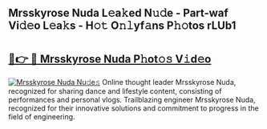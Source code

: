 ## Mrsskyrose Nuda L𝚎a𝚔ed N𝚞𝚍e - Part-waf Vi𝚍𝚎o L𝚎a𝚔s - H𝚘𝚝 O𝚗𝚕yf𝚊ns P𝚑𝚘tos rLUb1

# <h2><a href="http://kf0tpgr.oniu.top/?m=Mrsskyrose+Nuda">🔗👉 🔴 Mrsskyrose Nuda P𝚑ot𝚘𝚜 V𝚒d𝚎o</a></h2>

[![Mrsskyrose Nuda Nu𝚍e𝚜](https://i.imgur.com/0qMVB7G.gif)](http://kf0tpgr.oniu.top/?m=Mrsskyrose+Nuda)
Online thought leader Mrsskyrose Nuda, recognized for sharing dance and lifestyle content, consisting of performances and personal vlogs. Trailblazing engineer Mrsskyrose Nuda, recognized for their innovative solutions and commitment to progress in the field of engineering.  
